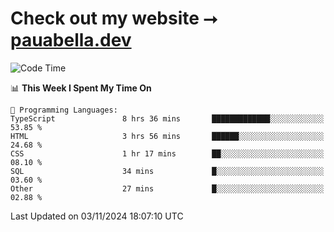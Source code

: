 # Check out my website ⭢ [pauabella.dev](https://pauabella.dev)

<!--START_SECTION:waka-->
![Code Time](http://img.shields.io/badge/Code%20Time-3%2C849%20hrs%207%20mins-blue)

📊 **This Week I Spent My Time On** 

```text
💬 Programming Languages: 
TypeScript               8 hrs 36 mins       █████████████░░░░░░░░░░░░   53.85 % 
HTML                     3 hrs 56 mins       ██████░░░░░░░░░░░░░░░░░░░   24.68 % 
CSS                      1 hr 17 mins        ██░░░░░░░░░░░░░░░░░░░░░░░   08.10 % 
SQL                      34 mins             █░░░░░░░░░░░░░░░░░░░░░░░░   03.60 % 
Other                    27 mins             █░░░░░░░░░░░░░░░░░░░░░░░░   02.88 % 
```


 Last Updated on 03/11/2024 18:07:10 UTC
<!--END_SECTION:waka-->

